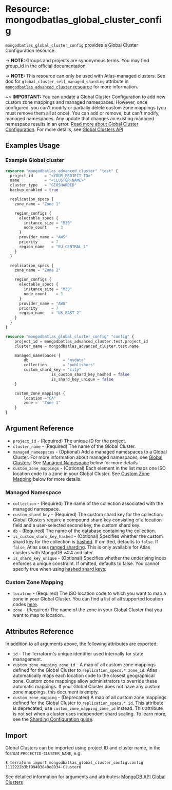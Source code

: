 # Resource: mongodbatlas_global_cluster_config

`mongodbatlas_global_cluster_config` provides a Global Cluster Configuration resource.

-> **NOTE:** Groups and projects are synonymous terms. You may find group_id in the official documentation.

-> **NOTE:** This resource can only be used with Atlas-managed clusters. See doc for `global_cluster_self_managed_sharding` attribute in [`mongodbatlas_advanced_cluster` resource](https://registry.terraform.io/providers/mongodb/mongodbatlas/latest/docs/resources/advanced_cluster) for more information.

~> **IMPORTANT:** You can update a Global Cluster Configuration to add new custom zone mappings and managed namespaces. However, once configured, you can't modify or partially delete custom zone mappings (you must remove them all at once). You can add or remove, but can't modify, managed namespaces. Any update that changes an existing managed namespace results in an error. [Read more about Global Cluster Configuration](https://www.mongodb.com/docs/atlas/global-clusters/). For more details, see [Global Clusters API](https://www.mongodb.com/docs/atlas/reference/api-resources-spec/v2/#tag/Global-Clusters)

## Examples Usage

### Example Global cluster

```terraform
resource "mongodbatlas_advanced_cluster" "test" {
  project_id     = "<YOUR-PROJECT-ID>"
  name           = "<CLUSTER-NAME>"
  cluster_type   = "GEOSHARDED"
  backup_enabled = true

  replication_specs {
    zone_name = "Zone 1"

    region_configs {
      electable_specs {
        instance_size = "M30"
        node_count    = 3
      }
      provider_name = "AWS"
      priority      = 7
      region_name   = "EU_CENTRAL_1"
    }
  }

  replication_specs {
    zone_name = "Zone 2"

    region_configs {
      electable_specs {
        instance_size = "M30"
        node_count    = 3
      }
      provider_name = "AWS"
      priority      = 7
      region_name   = "US_EAST_2"
    }
  }
}

resource "mongodbatlas_global_cluster_config" "config" {
	project_id = mongodbatlas_advanced_cluster.test.project_id
	cluster_name = mongodbatlas_advanced_cluster.test.name

	managed_namespaces {
		db 				 = "mydata"
		collection 		 = "publishers"
		custom_shard_key = "city"
					is_custom_shard_key_hashed = false
					is_shard_key_unique = false
	}

	custom_zone_mappings {
		location ="CA"
		zone =  "Zone 1"
	}
}
```

## Argument Reference

* `project_id` - (Required) The unique ID for the project.
* `cluster_name` - (Required) The name of the Global Cluster.
*  `managed_namespaces` - (Optional) Add a managed namespaces to a Global Cluster. For more information about managed namespaces, see [Global Clusters](https://docs.atlas.mongodb.com/reference/api/global-clusters/). See [Managed Namespace](#managed-namespace) below for more details.
*  `custom_zone_mappings` - (Optional) Each element in the list maps one ISO location code to a zone in your Global Cluster. See [Custom Zone Mapping](#custom-zone-mapping) below for more details.

### Managed Namespace

* `collection` -	(Required) The name of the collection associated with the managed namespace.
* `custom_shard_key` - (Required)	The custom shard key for the collection. Global Clusters require a compound shard key consisting of a location field and a user-selected second key, the custom shard key.
* `db` - (Required) The name of the database containing the collection.
* `is_custom_shard_key_hashed` - (Optional) Specifies whether the custom shard key for the collection is [hashed](https://docs.mongodb.com/manual/reference/method/sh.shardCollection/#hashed-shard-keys). If omitted, defaults to `false`. If `false`, Atlas uses [ranged sharding](https://docs.mongodb.com/manual/core/ranged-sharding/). This is only available for Atlas clusters with MongoDB v4.4 and later.
* `is_shard_key_unique` - (Optional) Specifies whether the underlying index enforces a unique constraint. If omitted, defaults to false. You cannot specify true when using [hashed shard keys](https://docs.mongodb.com/manual/core/hashed-sharding/#std-label-sharding-hashed).

### Custom Zone Mapping

* `location` - (Required) The ISO location code to which you want to map a zone in your Global Cluster. You can find a list of all supported location codes [here](https://cloud.mongodb.com/static/atlas/country_iso_codes.txt).
* `zone` - (Required) The name of the zone in your Global Cluster that you want to map to location.

## Attributes Reference

In addition to all arguments above, the following attributes are exported:

* `id` - The Terraform's unique identifier used internally for state management.
* `custom_zone_mapping_zone_id` - A map of all custom zone mappings defined for the Global Cluster to `replication_specs.*.zone_id`. Atlas automatically maps each location code to the closest geographical zone. Custom zone mappings allow administrators to override these automatic mappings. If your Global Cluster does not have any custom zone mappings, this document is empty.
* `custom_zone_mapping` - (Deprecated) A map of all custom zone mappings defined for the Global Cluster to `replication_specs.*.id`. This attribute is deprecated, use `custom_zone_mapping_zone_id` instead. This attribute is not set when a cluster uses independent shard scaling. To learn more, see the [Sharding Configuration guide](https://registry.terraform.io/providers/mongodb/mongodbatlas/latest/docs/guides/cluster-to-advanced-cluster-migration-guide).

## Import

Global Clusters can be imported using project ID and cluster name, in the format `PROJECTID-CLUSTER_NAME`, e.g.

```
$ terraform import mongodbatlas_global_cluster_config.config 1112222b3bf99403840e8934-Cluster0
```

See detailed information for arguments and attributes: [MongoDB API Global Clusters](https://docs.atlas.mongodb.com/reference/api/global-clusters/)
